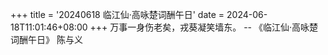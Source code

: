 +++
title = '20240618 临江仙·高咏楚词酬午日'
date = 2024-06-18T11:01:46+08:00
+++
万事一身伤老矣，戎葵凝笑墙东。
-- 《临江仙·高咏楚词酬午日》 陈与义
